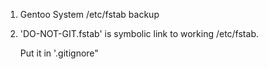 1. Gentoo System /etc/fstab backup
2. 'DO-NOT-GIT.fstab' is symbolic link to working /etc/fstab.

    Put it in '.gitignore"
